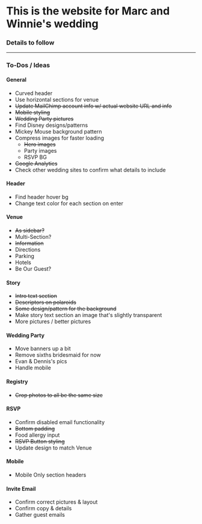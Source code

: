 # This is the website for Marc and Winnie's wedding

### Details to follow

---

### To-Dos / Ideas
#### General
- Curved header
- Use horizontal sections for venue
- ~~Update MailChimp account info w/ actual website URL and info~~
- ~~Mobile styling~~
- ~~Wedding Party pictures~~
- Find Disney designs/patterns
- Mickey Mouse background pattern
- Compress images for faster loading
    + ~~Hero images~~
    + Party images
    + RSVP BG
- ~~Google Analytics~~
- Check other wedding sites to confirm what details to include

#### Header
- Find header hover bg
- Change text color for each section on enter

#### Venue
- ~~As sidebar?~~
- Multi-Section?
- ~~Information~~
- Directions
- Parking
- Hotels
- Be Our Guest?

#### Story
- ~~Intro text section~~
- ~~Descriptors on polaroids~~
- ~~Some design/pattern for the background~~
- Make story text section an image that's slightly transparent
- More pictures / better pictures

#### Wedding Party
- Move banners up a bit
- Remove sixths bridesmaid for now
- Evan & Dennis's pics
- Handle mobile

#### Registry
- ~~Crop photos to all be the same size~~

#### RSVP
- Confirm disabled email functionality
- ~~Bottom padding~~
- Food allergy input
- ~~RSVP Button styling~~
- Update design to match Venue

#### Mobile
- Mobile Only section headers

#### Invite Email
- Confirm correct pictures & layout
- Confirm copy & details
- Gather guest emails
